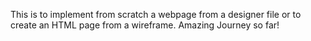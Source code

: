  This is to implement from scratch a webpage from a designer file or to create an HTML page from a wireframe. Amazing Journey so far!